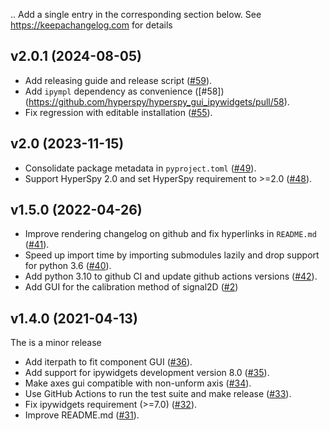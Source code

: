 ..
  Add a single entry in the corresponding section below.
  See https://keepachangelog.com for details

## v2.0.1 (2024-08-05)
* Add releasing guide and release script ([#59](https://github.com/hyperspy/hyperspy_gui_traitsui/pull/59)).
* Add `ipympl` dependency as convenience ([#58])(https://github.com/hyperspy/hyperspy_gui_ipywidgets/pull/58).
* Fix regression with editable installation ([#55](https://github.com/hyperspy/hyperspy_gui_ipywidgets/pull/55)).


## v2.0 (2023-11-15)
* Consolidate package metadata in `pyproject.toml` ([#49](https://github.com/hyperspy/hyperspy_gui_ipywidgets/pull/49)).
* Support HyperSpy 2.0 and set HyperSpy requirement to >=2.0 ([#48](https://github.com/hyperspy/hyperspy_gui_ipywidgets/pull/48)).

## v1.5.0 (2022-04-26)

* Improve rendering changelog on github and fix hyperlinks in `README.md` ([#41](https://github.com/hyperspy/hyperspy_gui_ipywidgets/pull/41)).
* Speed up import time by importing submodules lazily and drop support for python 3.6 ([#40](https://github.com/hyperspy/hyperspy_gui_ipywidgets/pull/40)).
* Add python 3.10 to github CI and update github actions versions ([#42](https://github.com/hyperspy/hyperspy_gui_ipywidgets/pull/42)).
* Add GUI for the calibration method of signal2D ([#2](https://github.com/hyperspy/hyperspy_gui_ipywidgets/pull/2))

## v1.4.0 (2021-04-13)

The is a minor release

* Add iterpath to fit component GUI ([#36](https://github.com/hyperspy/hyperspy_gui_ipywidgets/pull/36)).
* Add support for ipywidgets development version 8.0 ([#35](https://github.com/hyperspy/hyperspy_gui_ipywidgets/pull/35)).
* Make axes gui compatible with non-unform axis ([#34](https://github.com/hyperspy/hyperspy_gui_ipywidgets/pull/34)).
* Use GitHub Actions to run the test suite and make release ([#33](https://github.com/hyperspy/hyperspy_gui_ipywidgets/pull/33)).
* Fix ipywidgets requirement (>=7.0) ([#32](https://github.com/hyperspy/hyperspy_gui_ipywidgets/pull/32)).
* Improve README.md ([#31](https://github.com/hyperspy/hyperspy_gui_ipywidgets/pull/31)).
